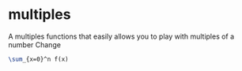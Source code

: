 multiples
=========

A multiples functions that easily allows you to play with multiples of a number
Change


```tex
\sum_{x=0}^n f(x)
```
